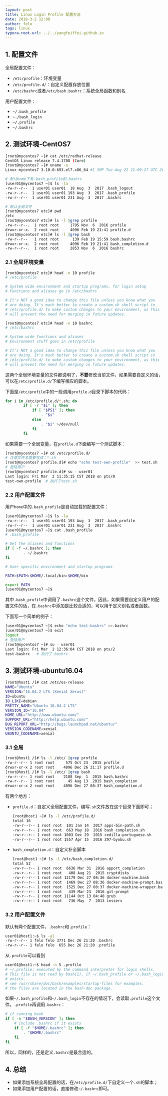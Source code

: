 ```yaml
---
layout: post
title: Linux Login Profile 配置方法
date: 2018-3-2 12:00
author: felo
tags: linux
typora-root-url: ../../yangfeiffei.github.io
---
```


## 1. 配置文件

全局配置文件：

- `/etc/profile`：环境变量
- `/etc/profile.d/`：自定义配置存放位置
- `/etc/bashrc`或者`/etc/bash.bashrc`：系统全局函数和别名

用户配置文件：

- `~/.bash_profile`
- `~./bash_login`
- `~/.profile`
- `~/.bashrc`

## 2. 测试环境-CentOS7

```bash
[root@mycentos7 ~]# cat /etc/redhat-release 
CentOS Linux release 7.4.1708 (Core) 
[root@mycentos7 ~]# uname -a
Linux mycentos7 3.10.0-693.el7.x86_64 #1 SMP Tue Aug 22 21:09:27 UTC 2017 x86_64 x86_64 x86_64 GNU/Linux

# 默认home下有.bash_profile和.bashrc
[user01@mycentos7 ~]$ ls -la
-rw-r--r--  1 user01 user01  18 Aug  3  2017 .bash_logout
-rw-r--r--  1 user01 user01 193 Aug  3  2017 .bash_profile
-rw-r--r--  1 user01 user01 231 Aug  3  2017 .bashrc

# 默认全局文件
[root@mycentos7 etc]# pwd
/etc
[root@mycentos7 etc]# ls -l |grep profile
-rw-r--r--.  1 root root     1795 Nov  6  2016 profile
drwxr-xr-x.  2 root root     4096 Feb 19 21:41 profile.d
[root@mycentos7 etc]# ls -l |grep bash
-rw-r--r--   1 root root      139 Feb 19 15:59 bash.bashrc
drwxr-xr-x.  2 root root     4096 Feb 19 21:41 bash_completion.d
-rw-r--r--.  1 root root     2853 Nov  6  2016 bashrc
```

### 2.1 全局环境变量

```bash
[root@mycentos7 etc]# head -n 10 profile
# /etc/profile

# System wide environment and startup programs, for login setup
# Functions and aliases go in /etc/bashrc

# It's NOT a good idea to change this file unless you know what you
# are doing. It's much better to create a custom.sh shell script in
# /etc/profile.d/ to make custom changes to your environment, as this
# will prevent the need for merging in future updates.

[root@mycentos7 etc]# head -n 10 bashrc
# /etc/bashrc

# System wide functions and aliases
# Environment stuff goes in /etc/profile

# It's NOT a good idea to change this file unless you know what you
# are doing. It's much better to create a custom.sh shell script in
# /etc/profile.d/ to make custom changes to your environment, as this
# will prevent the need for merging in future updates.
```

这两个全局环境变量的文件都说明了，**不要**修改当前文件，如果需要自定义的话，可以在`/etc/profile.d/`下编写相应的脚本。

下面是`/etc/profile`中的一段调用`profile.d`目录下脚本的代码：

```bash
for i in /etc/profile.d/*.sh; do
        if [ -r "$i" ]; then
            if [ "$PS1" ]; then
                . "$i"
            else
                . "$i" >/dev/null
            fi
        fi
```

如果需要一个全局变量，在`profile.d`下面编写一个测试脚本：

```bash
[root@mycentos7 ~]# cd /etc/profile.d/
# 注意文件名需要写成：*.sh
[root@mycentos7 profile.d]# echo "echo test-own-profile"  >> test.sh
# 登陆用户
[root@mycentos7 profile.d]# su - user01
Last login: Fri Mar  2 11:35:15 CST 2018 on pts/0
test-own-profile  # 执行了test.sh
```



### 2.2 用户配置文件

用户`home`中的`.bash_profile`是自动加载的配置文件：

```bash
[user01@mycentos7 ~]$ ls -la
-rw-r--r--  1 user01 user01 193 Aug  3  2017 .bash_profile
-rw-r--r--  1 user01 user01 231 Aug  3  2017 .bashrc
[user01@mycentos7 ~]$ cat .bash_profile 
# .bash_profile

# Get the aliases and functions
if [ -f ~/.bashrc ]; then
        . ~/.bashrc
fi

# User specific environment and startup programs

PATH=$PATH:$HOME/.local/bin:$HOME/bin

export PATH
[user01@mycentos7 ~]$ 
```

其中`.bash_profile`中调用了`.bashrc`这个文件，因此，如果需要自定义用户的配置文件的话，在`.bashrc`中添加是比较合适的，可以用于定义别名或者函数。

下面写一个简单的例子：

```bash
[user01@mycentos7 ~]$ echo "echo test-bashrc" >>.bashrc 
[user01@mycentos7 ~]$ exit
logout
# 登陆用户
[root@mycentos7 ~]# su - user01
Last login: Fri Mar  2 12:36:04 CST 2018 on pts/2
test-bashrc   # 执行了.bashrc
```

## 3. 测试环境-ubuntu16.04

```bash
[root@host1 /]# cat /etc/os-release
NAME="Ubuntu"
VERSION="16.04.2 LTS (Xenial Xerus)"
ID=ubuntu
ID_LIKE=debian
PRETTY_NAME="Ubuntu 16.04.2 LTS"
VERSION_ID="16.04"
HOME_URL="http://www.ubuntu.com/"
SUPPORT_URL="http://help.ubuntu.com/"
BUG_REPORT_URL="http://bugs.launchpad.net/ubuntu/"
VERSION_CODENAME=xenial
UBUNTU_CODENAME=xenial
```

### 3.1 全局

```bash
[root@host1 /]# ls -l /etc/ |grep profile
-rw-r--r-- 1 root root     575 Oct 23  2015 profile
drwxr-xr-x 2 root root    4096 Dec 26 21:17 profile.d
[root@host1 /]# ls -l /etc/ |grep bash
-rw-r--r-- 1 root root    2188 Sep  1  2015 bash.bashrc
-rw-r--r-- 1 root root      45 Aug 13  2015 bash_completion
drwxr-xr-x 2 root root    4096 Dec 27 08:37 bash_completion.d
```

有两个地方：

- `profile.d`：自定义全局配置文件，编写`.sh`文件放在这个目录下面即可；

  ```bash
  [root@host1 ~]# ls -l /etc/profile.d/
  total 16
  -rw-r--r-- 1 root root  101 Jan 14  2017 apps-bin-path.sh
  -rw-r--r-- 1 root root  663 May 18  2016 bash_completion.sh
  -rw-r--r-- 1 root root 1003 Dec 29  2015 cedilla-portuguese.sh
  -rw-r--r-- 1 root root 1557 Apr 15  2016 Z97-byobu.sh
  ```

- `bash_completion.d`：自定义补全脚本

  ```bash
  [root@host1 ~]# ls -l /etc/bash_completion.d/
  total 52
  -rw-r--r-- 1 root root  6636 Mar 31  2016 apport_completion
  -rw-r--r-- 1 root root   408 Aug 21  2015 cryptdisks
  -rw-r--r-- 1 root root 12179 Dec 27 08:36 docker-machine.bash
  -rw-r--r-- 1 root root  1469 Dec 27 08:36 docker-machine-prompt.bash
  -rw-r--r-- 1 root root  1525 Dec 27 08:37 docker-machine-wrapper.bash
  -rw-r--r-- 1 root root   439 Mar 23  2016 git-prompt
  -rw-r--r-- 1 root root 11144 Oct 13 04:48 grub
  -rw-r--r-- 1 root root   736 May  7  2013 insserv
  ```

### 3.2 用户配置文件

默认有两个配置文件，`.bashrc`和`.profile`：

```bash
user01@host1:~$ ls -al
-rw-r--r-- 1 felo felo 3771 Dec 26 21:20 .bashrc
-rw-r--r-- 1 felo felo  655 Dec 26 21:20 .profile
```

从`.profile`可以看到

```bash
user01@host1:~$ head -n 5 .profile
# ~/.profile: executed by the command interpreter for login shells.
# This file is not read by bash(1), if ~/.bash_profile or ~/.bash_login
# exists.
# see /usr/share/doc/bash/examples/startup-files for examples.
# the files are located in the bash-doc package.
```

如果`~/.bash_profile`和`~/.bash_login`不存在的情况下，会读取`.profile`这个文件。`.profile`再调用`.bashrc`：

```bash
# if running bash
if [ -n "$BASH_VERSION" ]; then
    # include .bashrc if it exists
    if [ -f "$HOME/.bashrc" ]; then
        . "$HOME/.bashrc"
    fi
fi
```

所以，同样的，还是定义`.bashrc`是最合适的。

## 4. 总结

- 如果添加系统全局配置的话，在`/etc/profile.d/`下自定义一个`.sh`的脚本；
- 如果添加用户配置的话，直接修改`~/.bashrc`即可。

